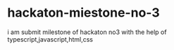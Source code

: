 # hackaton-miestone-no-3
i am submit milestone of hackaton  no3 with the help of typescript,javascript,html,css 
